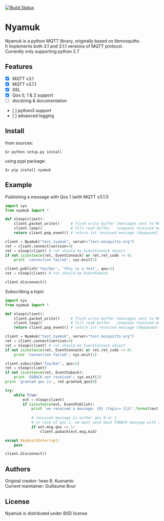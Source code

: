 [![Build Status](https://travis-ci.org/iwanbk/nyamuk.svg?branch=mqtt5.0)](https://travis-ci.org/iwanbk/nyamuk)

Nyamuk
======

Nyamuk is a python MQTT library, originally based on libmosquitto.  
It implements both 3.1 and 3.1.1 versions of MQTT protocol.  
Currently only supporting python 2.7

Features
--------

* [x] MQTT v3.1
* [x] MQTT v3.1.1
* [x] SSL
* [x] Qos 0, 1 & 2 support
* [ ] docstring & documentation
* [ ] python3 support
* [ ] advanced logging

Install
-------

from sources:
```
$> python setup.py install
```

using pypi package:
```
$> pip install nyamuk
```

Example
-------

Publishing a message with Qos 1 (with MQTT v3.1.1)
```python
import sys
from nyamuk import *

def nloop(client):
    client.packet_write()     # flush write buffer (messages sent to MQTT server)
    client.loop()             # fill read buffer   (enqueue received messages)
    return client.pop_event() # return 1st received message (dequeued)

client = Nyamuk("test_nyamuk", server="test.mosquitto.org")
ret = client.connect(version=4)
ret = nloop(client) # ret should be EventConnack object
if not isinstance(ret, EventConnack) or ret.ret_code != 0:
    print 'connection failed'; sys.exit(1)

client.publish('foo/bar', 'this is a test', qos=1)
ret = nloop(client) # ret should be EventPuback

client.disconnect()
```

Subscribing a topic
```python
import sys
from nyamuk import *

def nloop(client):
    client.packet_write()     # flush write buffer (messages sent to MQTT server)
    client.loop()             # fill read buffer   (enqueue received messages)
    return client.pop_event() # return 1st received message (dequeued)

client = Nyamuk("test_nyamuk", server="test.mosquitto.org")
ret = client.connect(version=4)
ret = nloop(client) # ret should be EventConnack object
if not isinstance(ret, EventConnack) or ret.ret_code != 0:
    print 'connection failed'; sys.exit(1)

client.subscribe('foo/bar', qos=1)
ret = nloop(client)
if not isinstance(ret, EventSuback):
    print 'SUBACK not received'; sys.exit(2)
print 'granted qos is', ret.granted_qos[0]

try:
    while True:
        evt = nloop(client)
        if isinstance(evt, EventPublish):
            print 'we received a message: {0} (topic= {1})'.format(evt.msg.payload, evt.msg.topic)
            
            # received message is either qos 0 or 1
            # in case of qos 1, we must send back PUBACK message with same packet-id
            if evt.msg.qos == 1:
                client.puback(evt.msg.mid)

except KeyboardInterrupt:
    pass

client.disconnect()
```


Authors
-------

Original creator: Iwan B. Kusnanto  
Current maintainer: Guillaume Bour

License
-------

Nyamuk is distributed under BSD license

